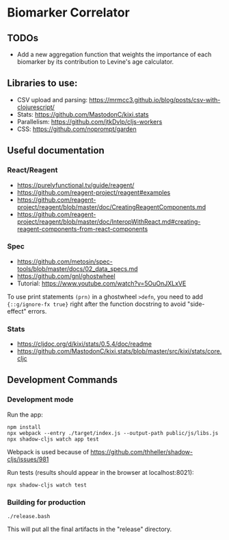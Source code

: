 # Biomarker Correlator

## TODOs

 - Add a new aggregation function that weights the importance of each biomarker
   by its contribution to Levine's age calculator.

## Libraries to use:

 - CSV upload and parsing: https://mrmcc3.github.io/blog/posts/csv-with-clojurescript/
 - Stats: https://github.com/MastodonC/kixi.stats
 - Parallelism: https://github.com/jtkDvlp/cljs-workers
 - CSS: https://github.com/noprompt/garden

## Useful documentation

### React/Reagent

 - https://purelyfunctional.tv/guide/reagent/
 - https://github.com/reagent-project/reagent#examples
 - https://github.com/reagent-project/reagent/blob/master/doc/CreatingReagentComponents.md
 - https://github.com/reagent-project/reagent/blob/master/doc/InteropWithReact.md#creating-reagent-components-from-react-components

### Spec

 - https://github.com/metosin/spec-tools/blob/master/docs/02_data_specs.md
 - https://github.com/gnl/ghostwheel
 - Tutorial: https://www.youtube.com/watch?v=5OuOnJXLxVE

To use print statements `(prn)` in a ghostwheel `>defn`, you need to add 
`{::g/ignore-fx true}` right after the function docstring to avoid
"side-effect" errors.


### Stats

 - https://cljdoc.org/d/kixi/stats/0.5.4/doc/readme
 - https://github.com/MastodonC/kixi.stats/blob/master/src/kixi/stats/core.cljc

## Development Commands

### Development mode

Run the app:
```
npm install
npx webpack --entry ./target/index.js --output-path public/js/libs.js
npx shadow-cljs watch app test
```

Webpack is used because of https://github.com/thheller/shadow-cljs/issues/981

Run tests (results should appear in the browser at localhost:8021):
```
npx shadow-cljs watch test
```

### Building for production

```
./release.bash
```

This will put all the final artifacts in the "release" directory.
